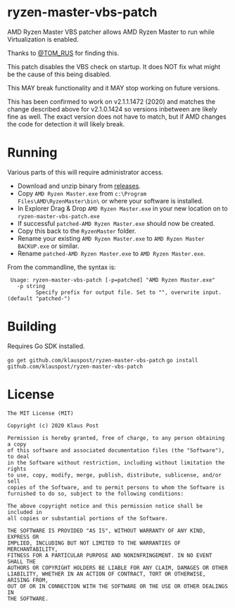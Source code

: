 # ryzen-master-vbs-patch

AMD Ryzen Master VBS patcher allows AMD Ryzen Master to run while Virtualization is enabled.


Thanks to [@TOM_RUS](https://twitter.com/TOM_RUS/status/1204867886197755904) for finding this.

This patch disables the VBS check on startup. It does NOT fix what might be the cause of this being disabled.

This MAY break functionality and it MAY stop working on future versions.

This has been confirmed to work on v2.1.1.1472 (2020) and matches the change described above for v2.1.0.1424 so versions inbetween are likely fine as well. 
The exact version does not have to match, but if AMD changes the code for detection it will likely break.

# Running

Various parts of this will require administrator access.

* Download and unzip binary from [releases](https://github.com/klauspost/ryzen-master-vbs-patch/releases).
* Copy `AMD Ryzen Master.exe` from `c:\Program Files\AMD\RyzenMaster\bin\` or where your software is installed.
* In Explorer Drag & Drop `AMD Ryzen Master.exe` in your new location on to `ryzen-master-vbs-patch.exe`
* If successful `patched-AMD Ryzen Master.exe` should now be created.
* Copy this back to the `RyzenMaster` folder.
* Rename your existing `AMD Ryzen Master.exe` to `AMD Ryzen Master BACKUP.exe` or similar.
* Rename `patched-AMD Ryzen Master.exe` to `AMD Ryzen Master.exe`.

From the commandline, the syntax is:

```
 Usage: ryzen-master-vbs-patch [-p=patched] "AMD Ryzen Master.exe"
   -p string
         Specify prefix for output file. Set to "", overwrite input. (default "patched-")
```

# Building 

Requires Go SDK  installed.
 
`go get github.com/klauspost/ryzen-master-vbs-patch`
`go install github.com/klauspost/ryzen-master-vbs-patch`

# License

```
The MIT License (MIT)

Copyright (c) 2020 Klaus Post

Permission is hereby granted, free of charge, to any person obtaining a copy
of this software and associated documentation files (the "Software"), to deal
in the Software without restriction, including without limitation the rights
to use, copy, modify, merge, publish, distribute, sublicense, and/or sell
copies of the Software, and to permit persons to whom the Software is
furnished to do so, subject to the following conditions:

The above copyright notice and this permission notice shall be included in
all copies or substantial portions of the Software.

THE SOFTWARE IS PROVIDED "AS IS", WITHOUT WARRANTY OF ANY KIND, EXPRESS OR
IMPLIED, INCLUDING BUT NOT LIMITED TO THE WARRANTIES OF MERCHANTABILITY,
FITNESS FOR A PARTICULAR PURPOSE AND NONINFRINGEMENT. IN NO EVENT SHALL THE
AUTHORS OR COPYRIGHT HOLDERS BE LIABLE FOR ANY CLAIM, DAMAGES OR OTHER
LIABILITY, WHETHER IN AN ACTION OF CONTRACT, TORT OR OTHERWISE, ARISING FROM,
OUT OF OR IN CONNECTION WITH THE SOFTWARE OR THE USE OR OTHER DEALINGS IN
THE SOFTWARE.
```
